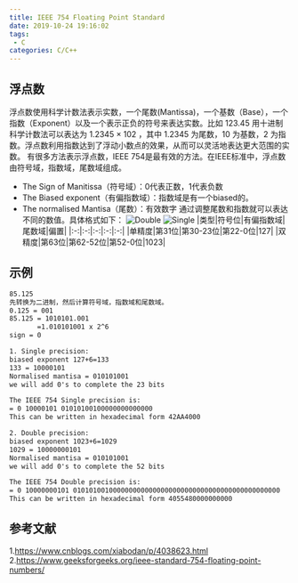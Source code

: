```yaml
---
title: IEEE 754 Floating Point Standard
date: 2019-10-24 19:16:02
tags:
 - C
categories: C/C++
---
```


## 浮点数
浮点数使用科学计数法表示实数，一个尾数(Mantissa)，一个基数（Base），一个指数（Exponent）以及一个表示正负的符号来表达实数。比如 123.45 用十进制科学计数法可以表达为 1.2345 × 102 ，其中 1.2345 为尾数，10 为基数，2 为指数。浮点数利用指数达到了浮动小数点的效果，从而可以灵活地表达更大范围的实数。
有很多方法表示浮点数，IEEE 754是最有效的方法。在IEEE标准中，浮点数由符号域，指数域，尾数域组成。
- The Sign of Manitissa（符号域）：0代表正数，1代表负数
- The Biased exponent（有偏指数域）：指数域是有一个biased的。
- The normalised Mantisa（尾数）：有效数字
通过调整尾数和指数就可以表达不同的数值。具体格式如下：
![Double](Double-Precision-IEEE-754-Floating-Point-Standard-1024x266.jpg)
![Single](Single-Precision-IEEE-754-Floating-Point-Standard.jpg)
|类型|符号位|有偏指数域|尾数域|偏置|
|:-:|:-:|:-:|:-:|:-:|
|单精度|第31位|第30-23位|第22-0位|127|
|双精度|第63位|第62-52位|第52-0位|1023|

## 示例
``` txt
85.125 
先转换为二进制，然后计算符号域，指数域和尾数域。
0.125 = 001
85.125 = 1010101.001
       =1.010101001 x 2^6 
sign = 0 

1. Single precision:
biased exponent 127+6=133
133 = 10000101
Normalised mantisa = 010101001
we will add 0's to complete the 23 bits

The IEEE 754 Single precision is:
= 0 10000101 01010100100000000000000
This can be written in hexadecimal form 42AA4000

2. Double precision:
biased exponent 1023+6=1029
1029 = 10000000101
Normalised mantisa = 010101001
we will add 0's to complete the 52 bits

The IEEE 754 Double precision is:
= 0 10000000101 0101010010000000000000000000000000000000000000000000
This can be written in hexadecimal form 4055480000000000 
```

## 参考文献
1.https://www.cnblogs.com/xiabodan/p/4038623.html
2.https://www.geeksforgeeks.org/ieee-standard-754-floating-point-numbers/
